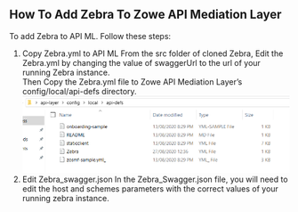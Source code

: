 ## How To Add Zebra To Zowe API Mediation Layer
  To add Zebra to API ML. Follow these steps:
  1. Copy Zebra.yml to API ML
    From the src folder of cloned Zebra, Edit the Zebra.yml by changing the value of swaggerUrl to the url of your running Zebra instance.  
    Then Copy the Zebra.yml file to Zowe API Mediation Layer’s config/local/api-defs directory.
    ![](/Documentation/Images/zowe-api-def.png)
  2. Edit Zebra_swagger.json
    In the Zebra_Swagger.json file, you will need to edit the host and schemes parameters with the correct values of your running zebra instance.